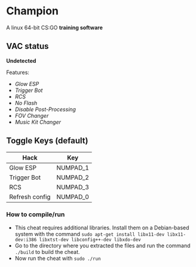 # Champion

A linux 64-bit CS:GO **training software**


## VAC status
**Undetected**


Features:
* *Glow ESP*
* *Trigger Bot*
* *RCS*
* *No Flash*
* *Disable Post-Processing*
* *FOV Changer*
* *Music Kit Changer*


## Toggle Keys (default)
| Hack          | Key           |
| ------------- |:-------------:|
| Glow ESP      | NUMPAD_1      |
| Trigger Bot   | NUMPAD_2      |
| RCS           | NUMPAD_3      |
| Refresh config| NUMPAD_0      |



### How to compile/run
* This cheat requires additional libraries. Install them on a Debian-based system with the command `sudo apt-get install libx11-dev libx11-dev:i386 libxtst-dev libconfig++-dev libxdo-dev`
* Go to the directory where you extracted the files and run the command `./build` to build the cheat.
* Now run the cheat with `sudo ./run`